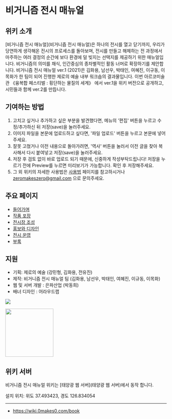 # 비거니즘 전시 매뉴얼

## 위키 소개
[비거니즘 전시 매뉴얼](비거니즘 전시 매뉴얼)은 하나의 전시를 열고 닫기까지, 우리가 당연하게 생각해온 전시의 프로세스를 돌아보며, 전시를 만들고 해체하는 전 과정에서 마주하는 여러 결정의 순간에 보다 환경에 덜 빚지는 선택지를 제공하기 위한 매뉴얼입니다. 비거니즘의 의미를 채식, 인간중심의 종차별적인 활동 너머로 확장하기를 제안합니다. 비거니즘 전시 매뉴얼 ver.1 (2021)은 김화용, 남선우, 박태인, 여혜진, 이규동, 이목화가 한 팀이 되어 진행한 제로의 예술 내부 워크숍의 결과물입니다. 이번 아르코미술관 《융복합 페스티벌 : 횡단하는 물질의 세계》 에서 ver.1을 위키 버전으로 공개하고, 시민들과 함께 ver.2를 만듭니다. 
 
 
## 기여하는 방법
 1. 고치고 싶거나 추가하고 싶은 부분을 발견했다면, 메뉴의 '편집' 버튼을 누르고 수정/추가하신 뒤 저장(save)을 눌러주세요.
 2. 이미지 파일을 본문에 업로드하고 싶다면, '파일 업로드' 버튼을 누르고 본문에 넣어주세요.
 3. 잘못 고쳤거나 이전 내용으로 돌아가려면, '역사' 버튼을 눌러서 이전 글을 찾아 복사해서 다시 붙여넣고 저장(save)을 눌러주세요.
 4. 저장 후 검토 없이 바로 업로드 되기 때문에, 신중하게 작성부탁드립니다! 저장을 누르기 전에 Preview를 누르면 미리보기가 가능합니다. 확인 후 저장해주세요.
 5. 그 외 위키의 자세한 사용법은 [사용법](사용법) 페이지를 참고하시거나 zeromakeszero@gmail.com 으로 문의주세요.

## 주요 페이지 
* [들어가며](Introduce)
* [작품 포장](작품포장)
* [전시장 조성](전시장조성)
* [홍보와 디자인](홍보-디자인)
* [전시 운영](전시운영)
* [부록](부록)

## 지원

 - 기획: 제로의 예술 (강민형, 김화용, 전유진)
 - 제작: 비거니즘 전시 매뉴얼 팀 (김화용, 남선우, 박태인, 여혜진, 이규동, 이목화)
 - 웹 및 서버 개발 : 은파산업 (박동희)
 - 배너 디자인 : 어라우드랩 

 
![](https://0makes0.com/images/arko.png) 

<a href="https://0makes0.com"><img width=150 src="https://0makes0.com/images/zeromakeszero-logo.svg"></a> 

## 위키 서버

비거니즘 전시 매뉴얼 위키는 [태양광 웹 서버](태양광 웹 서버)에서 동작 합니다. 
 
설치 위치: 위도 37.493423, 경도 126.834054

***

* https://wiki.0makes0.com/book   